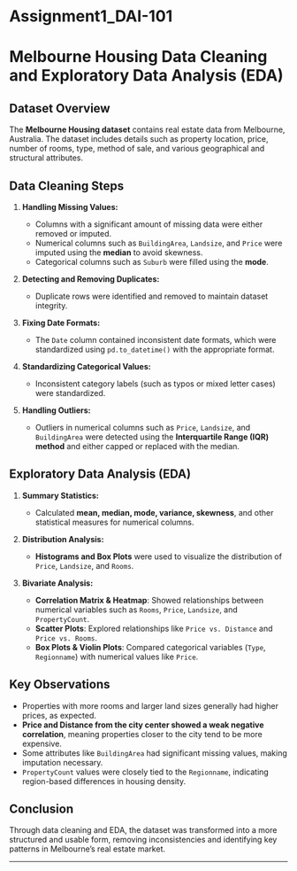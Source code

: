 # Assignment1_DAI-101
# Melbourne Housing Data Cleaning and Exploratory Data Analysis (EDA)

## Dataset Overview
The **Melbourne Housing dataset** contains real estate data from Melbourne, Australia. The dataset includes details such as property location, price, number of rooms, type, method of sale, and various geographical and structural attributes.

## Data Cleaning Steps
1. **Handling Missing Values:**
   - Columns with a significant amount of missing data were either removed or imputed.
   - Numerical columns such as `BuildingArea`, `Landsize`, and `Price` were imputed using the **median** to avoid skewness.
   - Categorical columns such as `Suburb` were filled using the **mode**.
   
2. **Detecting and Removing Duplicates:**
   - Duplicate rows were identified and removed to maintain dataset integrity.

3. **Fixing Date Formats:**
   - The `Date` column contained inconsistent date formats, which were standardized using `pd.to_datetime()` with the appropriate format.

4. **Standardizing Categorical Values:**
   - Inconsistent category labels (such as typos or mixed letter cases) were standardized.

5. **Handling Outliers:**
   - Outliers in numerical columns such as `Price`, `Landsize`, and `BuildingArea` were detected using the **Interquartile Range (IQR) method** and either capped or replaced with the median.

## Exploratory Data Analysis (EDA)
1. **Summary Statistics:**
   - Calculated **mean, median, mode, variance, skewness**, and other statistical measures for numerical columns.

2. **Distribution Analysis:**
   - **Histograms and Box Plots** were used to visualize the distribution of `Price`, `Landsize`, and `Rooms`.

3. **Bivariate Analysis:**
   - **Correlation Matrix & Heatmap**: Showed relationships between numerical variables such as `Rooms`, `Price`, `Landsize`, and `PropertyCount`.
   - **Scatter Plots**: Explored relationships like `Price vs. Distance` and `Price vs. Rooms`.
   - **Box Plots & Violin Plots**: Compared categorical variables (`Type`, `Regionname`) with numerical values like `Price`.

## Key Observations
- Properties with more rooms and larger land sizes generally had higher prices, as expected.
- **Price and Distance from the city center showed a weak negative correlation**, meaning properties closer to the city tend to be more expensive.
- Some attributes like `BuildingArea` had significant missing values, making imputation necessary.
- `PropertyCount` values were closely tied to the `Regionname`, indicating region-based differences in housing density.

## Conclusion
Through data cleaning and EDA, the dataset was transformed into a more structured and usable form, removing inconsistencies and identifying key patterns in Melbourne’s real estate market.

---
